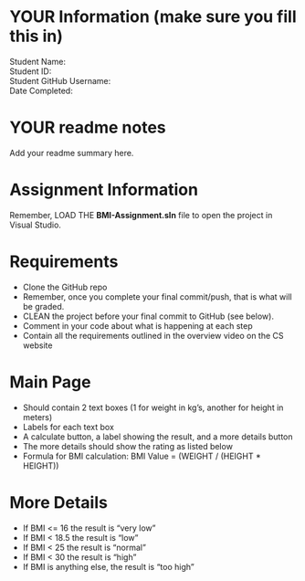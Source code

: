 # YOUR Information (make sure you fill this in)
Student Name: <br>
Student ID: <br>
Student GitHub Username: <br>
Date Completed: <br>


# YOUR readme notes

Add your readme summary here. 



# Assignment Information
Remember, LOAD THE <b>BMI-Assignment.sln</b> file to open the project in Visual Studio.

# Requirements
- Clone the GitHub repo<br>- Remember, once you complete your final commit/push, that is what will be graded.<br>- CLEAN the project before your final commit to GitHub (see below).<br>- Comment in your code about what is happening at each step<br>- Contain all the requirements outlined in the overview video on the CS website<br>

# Main Page
- Should contain 2 text boxes (1 for weight in kg’s, another for height in meters)<br>
- Labels for each text box<br>
- A calculate button, a label showing the result, and a more details button<br>
- The more details should show the rating as listed below<br>
- Formula for BMI calculation: BMI Value = (WEIGHT / (HEIGHT * HEIGHT))<br>

# More Details
- If BMI <= 16 the result is “very low”<br>
- If BMI < 18.5 the result is “low”<br>
- If BMI < 25 the result is “normal”<br>
- If BMI < 30 the result is “high”<br>
- If BMI is anything else, the result is “too high”<br>
